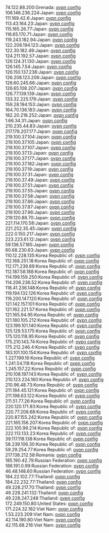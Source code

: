 74.122.88.200:Grenada: [ovpn config](vpn/74_122_88_200.ovpn)  
106.146.236.224:Japan: [ovpn config](vpn/106_146_236_224.ovpn)  
111.169.42.6:Japan: [ovpn config](vpn/111_169_42_6.ovpn)  
113.43.164.23:Japan: [ovpn config](vpn/113_43_164_23.ovpn)  
115.165.26.77:Japan: [ovpn config](vpn/115_165_26_77.ovpn)  
116.65.170.71:Japan: [ovpn config](vpn/116_65_170_71.ovpn)  
119.243.182.94:Japan: [ovpn config](vpn/119_243_182_94.ovpn)  
122.208.194.123:Japan: [ovpn config](vpn/122_208_194_123.ovpn)  
122.30.182.49:Japan: [ovpn config](vpn/122_30_182_49.ovpn)  
124.211.192.57:Japan: [ovpn config](vpn/124_211_192_57.ovpn)  
126.124.31.130:Japan: [ovpn config](vpn/126_124_31_130.ovpn)  
126.145.7.54:Japan: [ovpn config](vpn/126_145_7_54.ovpn)  
126.150.137.238:Japan: [ovpn config](vpn/126_150_137_238.ovpn)  
126.208.123.206:Japan: [ovpn config](vpn/126_208_123_206.ovpn)  
126.60.245.66:Japan: [ovpn config](vpn/126_60_245_66.ovpn)  
126.65.108.207:Japan: [ovpn config](vpn/126_65_108_207.ovpn)  
126.77.139.139:Japan: [ovpn config](vpn/126_77_139_139.ovpn)  
133.32.225.179:Japan: [ovpn config](vpn/133_32_225_179.ovpn)  
159.28.194.153:Japan: [ovpn config](vpn/159_28_194_153.ovpn)  
164.70.136.183:Japan: [ovpn config](vpn/164_70_136_183.ovpn)  
182.20.218.252:Japan: [ovpn config](vpn/182_20_218_252.ovpn)  
1.66.34.31:Japan: [ovpn config](vpn/1_66_34_31.ovpn)  
210.235.44.83:Japan: [ovpn config](vpn/210_235_44_83.ovpn)  
217.178.207.177:Japan: [ovpn config](vpn/217_178_207_177.ovpn)  
219.100.37.104:Japan: [ovpn config](vpn/219_100_37_104.ovpn)  
219.100.37.105:Japan: [ovpn config](vpn/219_100_37_105.ovpn)  
219.100.37.107:Japan: [ovpn config](vpn/219_100_37_107.ovpn)  
219.100.37.13:Japan: [ovpn config](vpn/219_100_37_13.ovpn)  
219.100.37.177:Japan: [ovpn config](vpn/219_100_37_177.ovpn)  
219.100.37.182:Japan: [ovpn config](vpn/219_100_37_182.ovpn)  
219.100.37.19:Japan: [ovpn config](vpn/219_100_37_19.ovpn)  
219.100.37.31:Japan: [ovpn config](vpn/219_100_37_31.ovpn)  
219.100.37.49:Japan: [ovpn config](vpn/219_100_37_49.ovpn)  
219.100.37.51:Japan: [ovpn config](vpn/219_100_37_51.ovpn)  
219.100.37.55:Japan: [ovpn config](vpn/219_100_37_55.ovpn)  
219.100.37.58:Japan: [ovpn config](vpn/219_100_37_58.ovpn)  
219.100.37.86:Japan: [ovpn config](vpn/219_100_37_86.ovpn)  
219.100.37.87:Japan: [ovpn config](vpn/219_100_37_87.ovpn)  
219.100.37.96:Japan: [ovpn config](vpn/219_100_37_96.ovpn)  
219.120.88.70:Japan: [ovpn config](vpn/219_120_88_70.ovpn)  
221.114.170.58:Japan: [ovpn config](vpn/221_114_170_58.ovpn)  
221.252.35.45:Japan: [ovpn config](vpn/221_252_35_45.ovpn)  
222.0.150.217:Japan: [ovpn config](vpn/222_0_150_217.ovpn)  
223.223.61.12:Japan: [ovpn config](vpn/223_223_61_12.ovpn)  
59.136.57.185:Japan: [ovpn config](vpn/59_136_57_185.ovpn)  
60.68.230.63:Japan: [ovpn config](vpn/60_68_230_63.ovpn)  
110.12.228.135:Korea Republic of: [ovpn config](vpn/110_12_228_135.ovpn)  
112.168.251.18:Korea Republic of: [ovpn config](vpn/112_168_251_18.ovpn)  
112.171.239.89:Korea Republic of: [ovpn config](vpn/112_171_239_89.ovpn)  
112.187.58.188:Korea Republic of: [ovpn config](vpn/112_187_58_188.ovpn)  
114.199.159.250:Korea Republic of: [ovpn config](vpn/114_199_159_250.ovpn)  
114.206.236.52:Korea Republic of: [ovpn config](vpn/114_206_236_52.ovpn)  
118.41.236.148:Korea Republic of: [ovpn config](vpn/118_41_236_148.ovpn)  
119.194.132.126:Korea Republic of: [ovpn config](vpn/119_194_132_126.ovpn)  
119.200.147.120:Korea Republic of: [ovpn config](vpn/119_200_147_120.ovpn)  
121.142.157.101:Korea Republic of: [ovpn config](vpn/121_142_157_101.ovpn)  
121.162.221.57:Korea Republic of: [ovpn config](vpn/121_162_221_57.ovpn)  
121.165.94.95:Korea Republic of: [ovpn config](vpn/121_165_94_95.ovpn)  
121.180.105.212:Korea Republic of: [ovpn config](vpn/121_180_105_212.ovpn)  
123.199.101.140:Korea Republic of: [ovpn config](vpn/123_199_101_140.ovpn)  
125.129.53.175:Korea Republic of: [ovpn config](vpn/125_129_53_175.ovpn)  
175.120.118.95:Korea Republic of: [ovpn config](vpn/175_120_118_95.ovpn)  
175.210.143.74:Korea Republic of: [ovpn config](vpn/175_210_143_74.ovpn)  
175.212.246.4:Korea Republic of: [ovpn config](vpn/175_212_246_4.ovpn)  
183.101.100.154:Korea Republic of: [ovpn config](vpn/183_101_100_154.ovpn)  
1.227.199.16:Korea Republic of: [ovpn config](vpn/1_227_199_16.ovpn)  
1.241.54.118:Korea Republic of: [ovpn config](vpn/1_241_54_118.ovpn)  
1.245.157.22:Korea Republic of: [ovpn config](vpn/1_245_157_22.ovpn)  
210.108.197.143:Korea Republic of: [ovpn config](vpn/210_108_197_143.ovpn)  
210.123.224.160:Korea Republic of: [ovpn config](vpn/210_123_224_160.ovpn)  
210.96.48.73:Korea Republic of: [ovpn config](vpn/210_96_48_73.ovpn)  
211.184.45.121:Korea Republic of: [ovpn config](vpn/211_184_45_121.ovpn)  
211.198.63.122:Korea Republic of: [ovpn config](vpn/211_198_63_122.ovpn)  
211.51.77.26:Korea Republic of: [ovpn config](vpn/211_51_77_26.ovpn)  
220.120.171.93:Korea Republic of: [ovpn config](vpn/220_120_171_93.ovpn)  
220.77.208.68:Korea Republic of: [ovpn config](vpn/220_77_208_68.ovpn)  
220.87.155.242:Korea Republic of: [ovpn config](vpn/220_87_155_242.ovpn)  
221.165.156.207:Korea Republic of: [ovpn config](vpn/221_165_156_207.ovpn)  
222.105.99.214:Korea Republic of: [ovpn config](vpn/222_105_99_214.ovpn)  
222.113.133.23:Korea Republic of: [ovpn config](vpn/222_113_133_23.ovpn)  
39.117.118.138:Korea Republic of: [ovpn config](vpn/39_117_118_138.ovpn)  
58.239.106.30:Korea Republic of: [ovpn config](vpn/58_239_106_30.ovpn)  
59.29.254.77:Korea Republic of: [ovpn config](vpn/59_29_254_77.ovpn)  
217.138.212.58:Romania: [ovpn config](vpn/217_138_212_58.ovpn)  
185.190.42.79:Russian Federation: [ovpn config](vpn/185_190_42_79.ovpn)  
188.191.0.99:Russian Federation: [ovpn config](vpn/188_191_0_99.ovpn)  
46.48.148.60:Russian Federation: [ovpn config](vpn/46_48_148_60.ovpn)  
184.22.102.77:Thailand: [ovpn config](vpn/184_22_102_77.ovpn)  
184.22.232.77:Thailand: [ovpn config](vpn/184_22_232_77.ovpn)  
49.228.217.70:Thailand: [ovpn config](vpn/49_228_217_70.ovpn)  
49.228.241.132:Thailand: [ovpn config](vpn/49_228_241_132.ovpn)  
49.228.247.248:Thailand: [ovpn config](vpn/49_228_247_248.ovpn)  
172.249.150.80:United States: [ovpn config](vpn/172_249_150_80.ovpn)  
171.224.32.182:Viet Nam: [ovpn config](vpn/171_224_32_182.ovpn)  
1.53.223.209:Viet Nam: [ovpn config](vpn/1_53_223_209.ovpn)  
42.114.190.80:Viet Nam: [ovpn config](vpn/42_114_190_80.ovpn)  
42.115.68.216:Viet Nam: [ovpn config](vpn/42_115_68_216.ovpn)  
